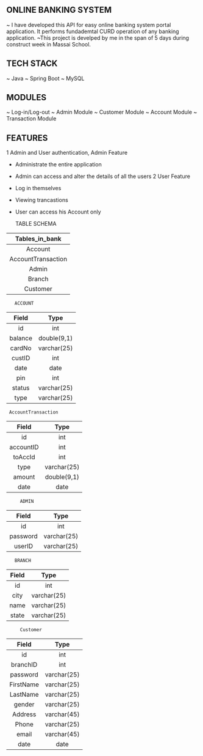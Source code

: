 ONLINE BANKING SYSTEM
-----------------------

~ I have developed this API for easy online banking system portal application. It performs fundademtal CURD operation of any banking application.
~This project is develped by me in the span of 5 days during construct week in Massai School.

 TECH STACK
 -----------------------
 ~ Java
 ~ Spring Boot
 ~ MySQL
 
 
 MODULES
 -----------------------
 ~ Log-in/Log-out
 ~ Admin Module
 ~ Customer  Module
 ~ Account Module
 ~ Transaction Module
 
 FEATURES
 -----------------------
 1 Admin and User authentication,
  Admin Feature
  - Administrate the entire application
  - Admin can access and alter the details of all the users
 2 User  Feature
   - Log in themselves 
   - Viewing trancastions
   - User can access his Account only

     TABLE SCHEMA
     
| Tables_in_bank     |
|    :-----:         |   
| Account            |
| AccountTransaction |
| Admin              |
| Branch             |
| Customer           |


       ACCOUNT

| Field   | Type        |
| :-----: | :--------:  |
| id      | int         |
| balance | double(9,1) |
| cardNo  | varchar(25) | 
| custID  | int         |
| date    | date        |                                                     
| pin     | int         | 
| status  | varchar(25) | 
| type    | varchar(25) | 


     AccountTransaction

| Field     | Type        |
| :-----:   | :--------:  |
| id        | int         |
| accountID | int         |
| toAccId   | int         |
| type      | varchar(25) |
| amount    | double(9,1) | 
| date      | date        | 


         ADMIN

| Field    | Type        |
| :-----:  | :--------:  |
| id       | int         | 
| password | varchar(25) | 
| userID   | varchar(25) | 


       BRANCH

| Field | Type        | 
| :----:| :--------:  |
| id    | int         | 
| city  | varchar(25) | 
| name  | varchar(25) |
| state | varchar(25) |


         Customer     

| Field     | Type        |
| :-----:   | :--------:  |
| id        | int         |
| branchID  | int         | 
| password  | varchar(25) |
| FirstName | varchar(25) | 
| LastName  | varchar(25) | 
| gender    | varchar(25) |
| Address   | varchar(45) | 
| Phone     | varchar(25) | 
| email     | varchar(45) |
| date      | date        |

